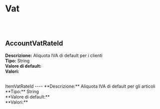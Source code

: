 # Vat

<br><br> 

AccountVatRateId 
----
**Descrizione:** Aliquota IVA di default per i clienti<br>
**Tipo:** String<br>
**Valore di default:** <br>
**Valori:**
<ul> 
</ul><br>
ItemVatRateId 
----
**Descrizione:** Aliquota IVA di default per gli articoli<br>
**Tipo:** String<br>
**Valore di default:** <br>
**Valori:**
<ul> 
</ul><br>

